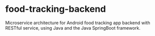 # food-tracking-backend
Microservice architecture for Android food tracking app backend with RESTful service, using Java and the Java SpringBoot framework.
